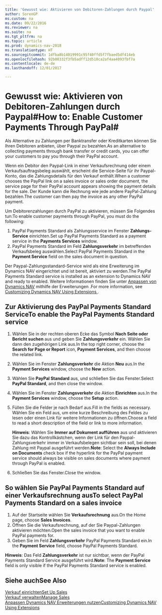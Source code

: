 ```yaml
---
title: 'Gewusst wie: Aktivieren von Debitoren-Zahlungen durch Paypal'
author: SorenGP
ms.custom: na
ms.date: 09/22/2016
ms.reviewer: na
ms.suite: na
ms.tgt_pltfrm: na
ms.topic: article
ms.prod: dynamics-nav-2018
ms.translationtype: HT
ms.sourcegitcommit: 1dfba8b14019991c95f40ffd5f7fbaed5df414eb
ms.openlocfilehash: 92b00332f3fb5adff12d518ca2af4aa4093fbf7a
ms.contentlocale: de-de
ms.lasthandoff: 12/01/2017

---
```


# <a name="how-to-enable-customer-payments-through-paypal"></a><span data-ttu-id="aa99d-102">Gewusst wie: Aktivieren von Debitoren-Zahlungen durch Paypal#</span><span class="sxs-lookup"><span data-stu-id="aa99d-102">How to: Enable Customer Payments Through PayPal#</span></span>
<span data-ttu-id="aa99d-103">Als Alternative zu Zahlungen per Banktransfer oder Kreditkarten können Sie Ihren Debitoren anbieten, über Paypal zu bezahlen.</span><span class="sxs-lookup"><span data-stu-id="aa99d-103">As an alternative to collecting payments through bank transfer or credit cards, you can offer your customers to pay you through their PayPal account.</span></span>

<span data-ttu-id="aa99d-104">Wenn ein Debitor den Paypal-Link in einer Verkaufsrechnung oder einem Verkaufsauftragsbeleg auswählt, erscheint die Service-Seite für ihr Paypal-Konto, das die Zahlungsdetails für den Verkauf enthält.</span><span class="sxs-lookup"><span data-stu-id="aa99d-104">When a customer chooses the PayPal link on a sales invoice or sales order document, the service page for their PayPal account appears showing the payment details for the sale.</span></span> <span data-ttu-id="aa99d-105">Der Kunde kann die Rechnung wie jede andere PayPal-Zahlung bezahlen.</span><span class="sxs-lookup"><span data-stu-id="aa99d-105">The customer can then pay the invoice as any other PayPal payment.</span></span>

<span data-ttu-id="aa99d-106">Um Debitorenzahlungen durch PayPal zu aktivieren, müssen Sie Folgendes tun:</span><span class="sxs-lookup"><span data-stu-id="aa99d-106">To enable customer payments through PayPal, you must do the following:</span></span>

1. <span data-ttu-id="aa99d-107">PayPal Payments Standard als Zahlungsservice im Fenster **Zahlungs-Service** einrichten.</span><span class="sxs-lookup"><span data-stu-id="aa99d-107">Set up PayPal Payments Standard as a payment service in the **Payments Services** window.</span></span>
2. <span data-ttu-id="aa99d-108">PayPal Payments Standard im Feld **Zahlungsverkehr** im betreffenden Verkaufsbeleg auswählen.</span><span class="sxs-lookup"><span data-stu-id="aa99d-108">Select PayPal Payments Standard in the **Payment Service** field on the sales document in question.</span></span>

<span data-ttu-id="aa99d-109">Der Paypal-Zahlungsstandard-Service wird als eine Erweiterung im Dynamics NAV eingerichtet und ist bereit, aktiviert zu werden.</span><span class="sxs-lookup"><span data-stu-id="aa99d-109">The PayPal Payments Standard service is installed as an extension to Dynamics NAV and ready to enabled.</span></span> <span data-ttu-id="aa99d-110">Weitere Informationen finden Sie unter [Anpassen von Dynamics NAV](ui-extensions.md) mithilfe der Erweiterungen .</span><span class="sxs-lookup"><span data-stu-id="aa99d-110">For more information, see [Customizing Dynamics NAV Using Extensions ](ui-extensions.md).</span></span>

## <a name="to-enable-the-paypal-payments-standard-service"></a><span data-ttu-id="aa99d-111">Zur Aktivierung des PayPal Payments Standard Service</span><span class="sxs-lookup"><span data-stu-id="aa99d-111">To enable the PayPal Payments Standard service</span></span>
1. <span data-ttu-id="aa99d-112">Wählen Sie in der rechten oberen Ecke das Symbol **Nach Seite oder Bericht suchen** aus und geben Sie **Zahlungsverkehr** ein. Wählen Sie dann den zugehörigen Link aus.</span><span class="sxs-lookup"><span data-stu-id="aa99d-112">In the top right corner, choose the **Search for Page or Report** icon, **Payment Services**, and then choose the related link.</span></span>  
2. <span data-ttu-id="aa99d-113">Wählen Sie im Fenster **Zahlungsverkehr** die Aktion **Neu** aus.</span><span class="sxs-lookup"><span data-stu-id="aa99d-113">In the **Payment Services** window, choose the **New** action.</span></span>
3. <span data-ttu-id="aa99d-114">Wählen Sie **PayPal Standard** aus, und schließen Sie das Fenster.</span><span class="sxs-lookup"><span data-stu-id="aa99d-114">Select **PayPal Standard**, and then close the window.</span></span>
4. <span data-ttu-id="aa99d-115">Wählen Sie im Fenster **Zahlungsverkehr** die Aktion **Einrichten** aus.</span><span class="sxs-lookup"><span data-stu-id="aa99d-115">In the **Payment Services** window, choose the **Setup** action.</span></span>
5. <span data-ttu-id="aa99d-116">Füllen Sie die Felder je nach Bedarf aus.</span><span class="sxs-lookup"><span data-stu-id="aa99d-116">Fill in the fields as necessary.</span></span> <span data-ttu-id="aa99d-117">Wählen Sie ein Feld aus, um eine kurze Beschreibung des Feldes zu lesen oder einen Link für weitere Informationen zu öffnen.</span><span class="sxs-lookup"><span data-stu-id="aa99d-117">Choose a field to read a short description of the field or link to more information.</span></span>

    <span data-ttu-id="aa99d-118">**Hinweis**: Wählen Sie **Immer auf Dokument aufführen** aus und aktivieren Sie dazu das Kontrollkästchen, wenn der Link für den Paypal-Zahlungsverkehr immer in Verkaufsbelegen sichtbar sein soll, bei denen Zahlung mit Paypal ausgeführt werden.</span><span class="sxs-lookup"><span data-stu-id="aa99d-118">**Note**: Select the **Always Include on Documents** check box if the hyperlink for the PayPal payment service should always be visible on sales documents where payment through PayPal is enabled.</span></span>

6. <span data-ttu-id="aa99d-119">Schließen Sie das Fenster.</span><span class="sxs-lookup"><span data-stu-id="aa99d-119">Close the window.</span></span>

## <a name="to-select-paypal-payments-standard-on-a-sales-invoice"></a><span data-ttu-id="aa99d-120">So wählen Sie PayPal Payments Standard auf einer Verkaufsrechnung aus</span><span class="sxs-lookup"><span data-stu-id="aa99d-120">To select PayPal Payments Standard on a sales invoice</span></span>
1. <span data-ttu-id="aa99d-121">Auf der Startseite wählen Sie **Verkaufsrechnung** aus.</span><span class="sxs-lookup"><span data-stu-id="aa99d-121">On the Home page, choose **Sales Invoices**.</span></span>
2. <span data-ttu-id="aa99d-122">Öffnen Sie die Verkaufsrechnung, auf der Sie Paypal-Zahlungen aktivieren möchten.</span><span class="sxs-lookup"><span data-stu-id="aa99d-122">Open the sales invoice that you want to enable PayPal payments for.</span></span>
3. <span data-ttu-id="aa99d-123">Geben Sie im Feld **Zahlungsverkehr** PayPal Payments Standard ein.</span><span class="sxs-lookup"><span data-stu-id="aa99d-123">In the **Payment Service** field, choose PayPal Payments Standard.</span></span>

<span data-ttu-id="aa99d-124">**Hinweis**: Das Feld **Zahlungsverkehr** ist nur sichtbar, wenn der PayPal Payments Standard Service ausgeführt wird.</span><span class="sxs-lookup"><span data-stu-id="aa99d-124">**Note**: The **Payment Service** field is only visible if the PayPal Payments Standard service is enabled.</span></span>   

## <a name="see-also"></a><span data-ttu-id="aa99d-125">Siehe auch</span><span class="sxs-lookup"><span data-stu-id="aa99d-125">See Also</span></span>  
[<span data-ttu-id="aa99d-126">Verkauf einrichten</span><span class="sxs-lookup"><span data-stu-id="aa99d-126">Set Up Sales</span></span>](sales-setup-sales.md)  
[<span data-ttu-id="aa99d-127">Verkauf verwalten</span><span class="sxs-lookup"><span data-stu-id="aa99d-127">Manage Sales</span></span>](sales-manage-sales.md)  
[<span data-ttu-id="aa99d-128">Anpassen Dynamics NAV Erweiterungen nutzen</span><span class="sxs-lookup"><span data-stu-id="aa99d-128">Customizing Dynamics NAV Using Extensions</span></span>](ui-extensions.md)

